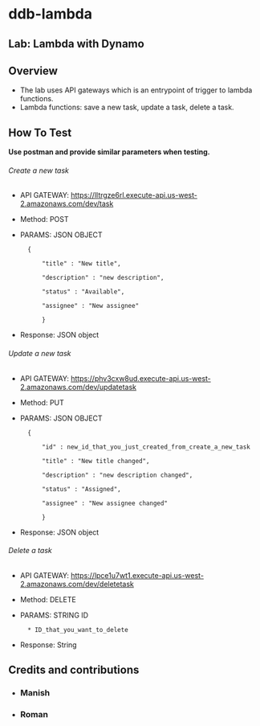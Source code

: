 # ddb-lambda
## Lab: Lambda with Dynamo

## Overview
- The lab uses API gateways which is an entrypoint of trigger to lambda functions.
- Lambda functions: save a new task, update a task, delete a task.

## How To Test
 **Use postman and provide similar parameters when testing.** 
###### Create a new task
  * API GATEWAY: https://lltrgze6rl.execute-api.us-west-2.amazonaws.com/dev/task
  * Method: POST
  * PARAMS: JSON OBJECT
  
          
          {
          
              "title" : "New title",
              
              "description" : "new description",
              
              "status" : "Available",
              
              "assignee" : "New assignee"
              
              }
              
   * Response: JSON object
   
###### Update a new task        
  * API GATEWAY: https://phv3cxw8ud.execute-api.us-west-2.amazonaws.com/dev/updatetask
  * Method: PUT
  * PARAMS: JSON OBJECT
           
          {
          
              "id" : new_id_that_you_just_created_from_create_a_new_task
              
              "title" : "New title changed",
              
              "description" : "new description changed",
              
              "status" : "Assigned",
              
              "assignee" : "New assignee changed"
              
              }
              
   * Response: JSON object
   
###### Delete a task        
  * API GATEWAY: https://lpce1u7wt1.execute-api.us-west-2.amazonaws.com/dev/deletetask
  * Method: DELETE
  * PARAMS: STRING ID
  
          * ID_that_you_want_to_delete
          
   * Response: String 
              
## Credits and contributions
  * ### Manish
  * ### Roman



